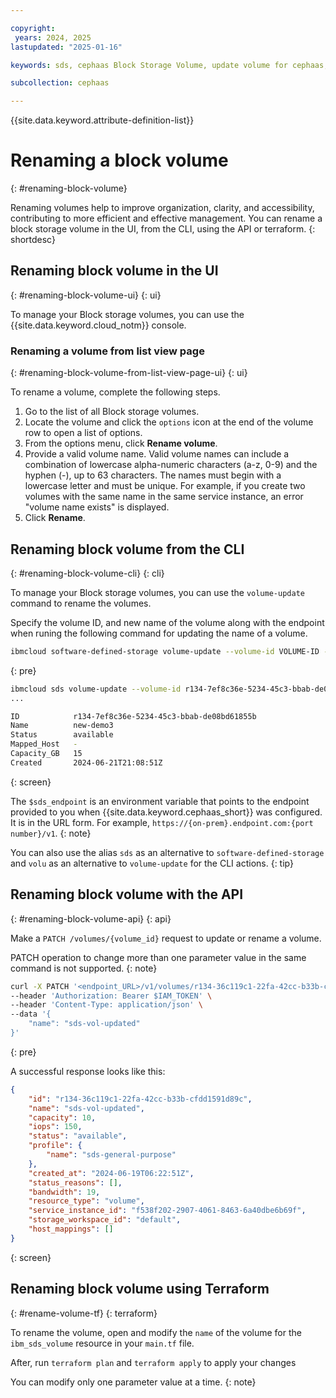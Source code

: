 ```yaml
---

copyright:
 years: 2024, 2025
lastupdated: "2025-01-16"

keywords: sds, cephaas Block Storage Volume, update volume for cephaas, manage volume

subcollection: cephaas

---
```


{{site.data.keyword.attribute-definition-list}}

# Renaming a block volume
{: #renaming-block-volume}

Renaming volumes help to improve organization, clarity, and accessibility, contributing to more efficient and effective management. You can rename a block storage volume in the UI, from the CLI, using the API or terraform.
{: shortdesc}

## Renaming block volume in the UI
{: #renaming-block-volume-ui}
{: ui}

To manage your Block storage volumes, you can use the {{site.data.keyword.cloud_notm}} console.

### Renaming a volume from list view page
{: #renaming-block-volume-from-list-view-page-ui}
{: ui}

To rename a volume, complete the following steps.

1. Go to the list of all Block storage volumes.
2. Locate the volume and click the `options` icon at the end of the volume row to open a list of options.
3. From the options menu, click **Rename volume**.
4. Provide a valid volume name. Valid volume names can include a combination of lowercase alpha-numeric characters (a-z, 0-9) and the hyphen (-), up to 63 characters. The names must begin with a lowercase letter and must be unique. For example, if you create two volumes with the same name in the same service instance, an error "volume name exists" is displayed.
5. Click **Rename**.




## Renaming block volume from the CLI
{: #renaming-block-volume-cli}
{: cli}

To manage your Block storage volumes, you can use the `volume-update` command to rename the volumes.

Specify the volume ID, and new name of the volume along with the endpoint when runing the following command for updating the name of a volume.

```sh
ibmcloud software-defined-storage volume-update --volume-id VOLUME-ID --name NAME --url string
```
{: pre}

```bash
ibmcloud sds volume-update --volume-id r134-7ef8c36e-5234-45c3-bbab-de08bd61855b --name new-demo3 --url $sds_endpoint
...

ID            r134-7ef8c36e-5234-45c3-bbab-de08bd61855b
Name          new-demo3
Status        available
Mapped_Host   -
Capacity_GB   15
Created       2024-06-21T21:08:51Z
```
{: screen}

The `$sds_endpoint` is an environment variable that points to the endpoint provided to you when {{site.data.keyword.cephaas_short}} was configured. It is in the URL form. For example, `https://{on-prem}.endpoint.com:{port number}/v1`.
{: note}


You can also use the alias `sds` as an alternative to `software-defined-storage` and `volu` as an alternative to `volume-update` for the CLI actions.
{: tip}


## Renaming block volume with the API
{: #renaming-block-volume-api}
{: api}

Make a `PATCH /volumes/{volume_id}` request to update or rename a volume.


PATCH operation to change more than one parameter value in the same command is not supported.
{: note}



```sh
curl -X PATCH '<endpoint_URL>/v1/volumes/r134-36c119c1-22fa-42cc-b33b-cfdd1591d89c' \
--header 'Authorization: Bearer $IAM_TOKEN' \
--header 'Content-Type: application/json' \
--data '{
    "name": "sds-vol-updated"
}'
```
{: pre}

A successful response looks like this:

```json
{
    "id": "r134-36c119c1-22fa-42cc-b33b-cfdd1591d89c",
    "name": "sds-vol-updated",
    "capacity": 10,
    "iops": 150,
    "status": "available",
    "profile": {
        "name": "sds-general-purpose"
    },
    "created_at": "2024-06-19T06:22:51Z",
    "status_reasons": [],
    "bandwidth": 19,
    "resource_type": "volume",
    "service_instance_id": "f538f202-2907-4061-8463-6a40dbe6b69f",
    "storage_workspace_id": "default",
    "host_mappings": []
}

```
{: screen}


## Renaming block volume using Terraform
{: #rename-volume-tf}
{: terraform}

To rename the volume, open and modify the `name` of the volume for the `ibm_sds_volume` resource in your `main.tf` file.

After, run `terraform plan` and `terraform apply` to apply your changes

You can modify only one parameter value at a time.
{: note}
